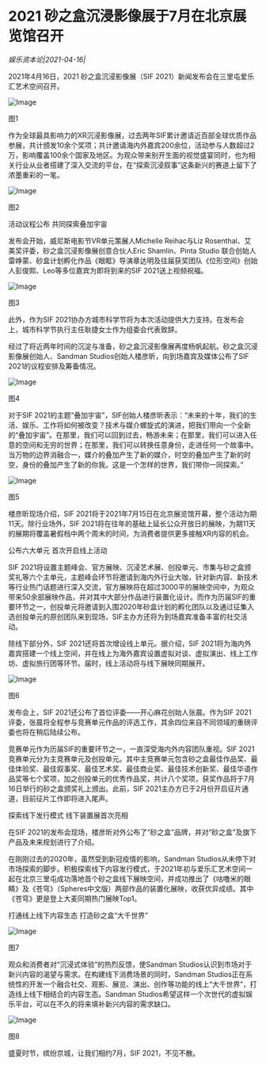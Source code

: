 # ​2021 砂之盒沉浸影像展于7月在北京展览馆召开

*娱乐资本论|2021-04-16|*

2021年4月16日，2021 砂之盒沉浸影像展（SIF 2021）新闻发布会在三里屯爱乐汇艺术空间召开。

![Image](https://mmbiz.qlogo.cn/mmbiz_png/jNZszpkibXx8PS12afVo1IjrgUn8dU8mUJ38BmAedKgaaMDYVau4pFrR1LkhQk2icd3EpBSnxJSziaVE7s9L45ZAA/0?wx_fmt=png)

图1

作为全球最具影响力的XR沉浸影像展，过去两年SIF累计邀请近百部全球优质作品参展，共计颁发10余个奖项；共计邀请海内外嘉宾200余位，活动参与人数超过2万，影响覆盖100余个国家及地区。为观众带来别开生面的视觉盛宴同时，也为相关行业从业者搭建了深入交流的平台，在“探索沉浸叙事”这条新兴的赛道上留下了浓墨重彩的一笔。

![Image](https://mmbiz.qlogo.cn/mmbiz_png/jNZszpkibXx8PS12afVo1IjrgUn8dU8mUjZuz5kqqjCFgeU9BYrfadY4hb7yVrYSebiaicY7hflYdk4lzpEn9jj5A/0?wx_fmt=png)

图2

活动议程公布 共同探索叠加宇宙

发布会开始，威尼斯电影节VR单元策展人Michelle Reihac与Liz Rosenthal、艾美奖评委，砂之盒沉浸影像展创意合伙人Eric Shamlin、Pinta Studio 联合创始人雷峥蒙、砂盒计划孵化作品《眼眶》导演章达明及往届获奖团队《位形空间》创始人彭俊熙、Leo等多位嘉宾为即将到来的SIF 2021送上视频祝福。

![Image](https://mmbiz.qlogo.cn/mmbiz_png/jNZszpkibXx8PS12afVo1IjrgUn8dU8mUp0uqgb6hh6dSWjYKUWyaulaCO3euyHtCEnHO8XOPNC7eJs2icibjOtLA/0?wx_fmt=png)

图3

此外，作为SIF 2021协办方城市科学节将为本次活动提供大力支持。在发布会上，城市科学节执行主任耿捷女士作为组委会代表致辞。

经过了将近两年时间的沉淀与准备，砂之盒沉浸影像展再度杨帆起航。砂之盒沉浸影像展创始人、Sandman Studios创始人楼彦昕，向到场嘉宾及媒体公布了SIF 2021的议程安排及筹备情况。

![Image](https://mmbiz.qlogo.cn/mmbiz_png/jNZszpkibXx8PS12afVo1IjrgUn8dU8mUJB7WfpUuBgYxmWjkic65WxuicKCJicTvJPYPUrZlJld6adIicDuGsz5l7Q/0?wx_fmt=png)

图4

对于SIF 2021的主题“叠加宇宙”，SIF创始人楼彦昕表示：“未来的十年，我们的生活、娱乐、工作将如何被改变？技术与媒介螺旋式的演进，把我们带向一个全新的“叠加宇宙”。在那里，我们可以回到过去，畅游未来；在那里，我们可以进入任意的空间和无穷的世界；在那里，我们可以转换任意身份，走进任何一个故事中。当万物的边界消融合一，媒介的叠加产生了新的媒介，时空的叠加产生了新的时空，身份的叠加产生了新的你我。这是一个怎样的世界，我们带你一同探索。”

![Image](https://mmbiz.qlogo.cn/mmbiz_png/jNZszpkibXx8PS12afVo1IjrgUn8dU8mUHicADuiaLl53N3NnfKUqlShsnSUUM8Z5L9Cqy6EYInKlQOWvbkXO8Yhg/0?wx_fmt=png)

图5

楼彦昕现场介绍，SIF 2021将于2021年7月15日在北京展览馆开幕，整个活动为期11天。除行业场外，SIF 2021将在往年的基础上延长公众开放日的展映，为期11天的展期将覆盖暑假档中两个周末的时间，为消费者提供更多接触XR内容的机会。

公布六大单元 首次开启线上活动

SIF 2021将设置主题峰会、官方展映、沉浸艺术展、创投单元、市集与砂之盒颁奖礼等六个主单元，主题峰会环节将邀请到海内外行业大咖，针对新内容、新技术等行业热门话题进行深入交流，官方展映将在超过3000平的展映空间中，为观众带来50余部展映作品，并对其中大部分作品进行装置化设计。而作为历届SIF的重要环节之一，创投单元将邀请到入围2020年砂盒计划的孵化团队以及通过征集入选创投单元的原创团队来到现场，SIF主办方还将为到场嘉宾准备丰富的社交活动。

除线下部分外，SIF 2021还将首次增设线上单元。据介绍，SIF 2021将为海内外嘉宾搭建一个线上空间，并在线上为海外嘉宾设置虚拟对谈、虚拟演出、线上工作坊、虚拟旅行团等环节。届时，线上活动将与线下展映同期展开。

![Image](https://mmbiz.qlogo.cn/mmbiz_png/jNZszpkibXx8PS12afVo1IjrgUn8dU8mUNUXRDic1ib8VFAZWbOZ1QRnRK3QKM68DLPmTHvdq3H1T6g15WTdDdH2A/0?wx_fmt=png)

图6

发布会上，SIF 2021还公布了首位评委——开心麻花创始人张晨。作为SIF 2021评委，张晨将全程参与竞赛单元作品的评选工作，其余四位来自不同领域的重磅评委也将在稍后陆续公布。

竞赛单元作为历届SIF的重要环节之一，一直深受海内外内容团队重视。SIF 2021竞赛单元分为主竞赛单元及创投单元。其中主竞赛单元包含砂之盒最佳作品奖、最佳体验奖、最佳叙事奖、最佳艺术奖、最佳商业奖、最佳技术创新奖、最佳华语作品奖等七个奖项，加之创投单元的优秀作品奖，共计八个奖项，获奖作品将于7月16日举行的砂之盒颁奖礼上颁出。此前，SIF 2021主办方已于2月份开启征片通道，目前征片工作即将进入尾声。

探索线下发行模式 线下装置展首次亮相

在SIF 2021的发布会现场，楼彦昕对外公布了“砂之盒”品牌，并对“砂之盒”及旗下产品及未来规划进行了介绍。

在刚刚过去的2020年，虽然受到新冠疫情的影响，Sandman Studios从未停下对市场探索的脚步。积极探索线下内容发行模式，于2021年初与爱乐汇艺术空间一起在北京三里屯成功落地首个砂之盒线下展映空间，并成功推出了《咕噜米的眼睛》及《苍穹》（Spheres中文版）两部作品的装置化展映，收获优异成绩。其中《苍穹》更是登上大麦同期热门展映Top1。

打通线上线下内容生态 打造砂之盒“大千世界”

![Image](https://mmbiz.qlogo.cn/mmbiz_png/jNZszpkibXx8PS12afVo1IjrgUn8dU8mUNfvUibwzAMgL28MPkgR3kws7QIvpzkS122wn7CXibEnhLp5BONFtBtLw/0?wx_fmt=png)

图7

观众和消费者对“沉浸式体验”的热烈反馈，使Sandman Studios认识到市场对于新兴内容的渴望与需求。在构建线下消费场景的同时，Sandman Studios正在系统性的开发一个融合社交、观影、展览、演出、创作等功能的线上“大千世界”，打造线上线下相结合的内容生态。Sandman Studios希望这样一个次世代的虚拟娱乐平台，可以在不久的将来填补新兴内容的需求缺口。

![Image](https://mmbiz.qlogo.cn/mmbiz_png/jNZszpkibXx8PS12afVo1IjrgUn8dU8mU8XU8dcQZBO0Qbo4picqfc2wib9LvV41GAhWAmWzak6hbbGxaPjzebWsQ/0?wx_fmt=png)

图8

盛夏时节，缤纷京城，让我们相约7月，SIF 2021，不见不散。

